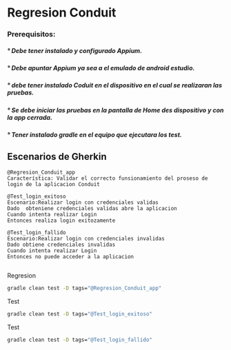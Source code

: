 # Regresion Conduit

### Prerequisitos:
##### ° Debe tener instalado y configurado Appium.
##### ° Debe apuntar Appium ya sea a el emulado de android estudio.
##### ° debe tener instalado Coduit en el dispositivo en el cual se realizaran las pruebas.
##### ° Se debe iniciar las pruebas en la pantalla de Home des dispositivo y con la app cerrada.
##### ° Tener instalado gradle en el equipo que ejecutara los test.

## Escenarios de Gherkin

```gherkin
@Regresion_Conduit_app
Característica: Validar el correcto funsionamiento del proseso de login de la aplicacion Conduit

@Test_login_exitoso
Escenario:Realizar login con credenciales validas
Dado  obteniene credenciales validas abre la aplicacion
Cuando intenta realizar Login
Entonces realiza login exitozamente

@Test_login_fallido
Escenario:Realizar login con credenciales invalidas
Dado obtiene credenciales invalidas
Cuando intenta realizar Login
Entonces no puede acceder a la aplicacion


```
Regresion
```Bash
gradle clean test -D tags="@Regresion_Conduit_app"
```
Test
```Bash
gradle clean test -D tags="@Test_login_exitoso"
```
Test
```Bash
gradle clean test -D tags="@Test_login_fallido"
```

